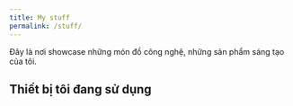 ```yaml
---
title: My stuff
permalink: /stuff/
---
```


<p class="lead">Đây là nơi showcase những món đồ công nghệ, những sản phẩm sáng tạo của tôi.</p>

## Thiết bị tôi đang sử dụng


